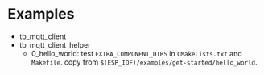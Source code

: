# Examples

* tb_mqtt_client
* tb_mqtt_client_helper
  * 0_hello_world:  test `EXTRA_COMPONENT_DIRS` in `CMakeLists.txt` and `Makefile`. copy from `$(ESP_IDF)/examples/get-started/hello_world`.
